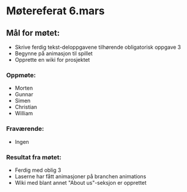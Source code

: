 # Møtereferat 6.mars
## Mål for møtet:
- Skrive ferdig tekst-deloppgavene tilhørende obligatorisk oppgave 3
- Begynne på animasjon til spillet
- Opprette en wiki for prosjektet

### Oppmøte:
- Morten
- Gunnar
- Simen
- Christian
- William

### Fraværende:
- Ingen

### Resultat fra møtet:
- Ferdig med oblig 3
- Laserne har fått animasjoner på branchen animations
- Wiki med blant annet "About us"-seksjon er opprettet